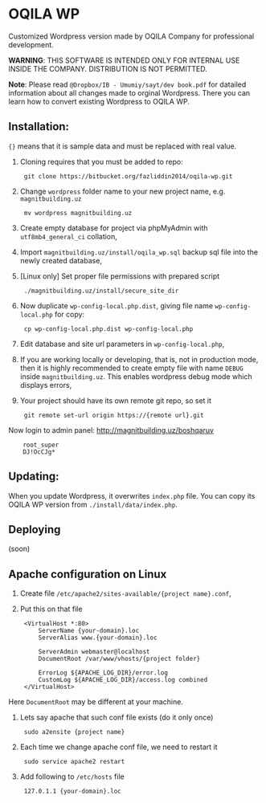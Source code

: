 # OQILA WP

Customized Wordpress version made by OQILA Company for professional development.

**WARNING**: THIS SOFTWARE IS INTENDED ONLY FOR INTERNAL USE INSIDE THE COMPANY. DISTRIBUTION IS NOT PERMITTED.

**Note**: Please read `@Dropbox/IB - Umumiy/sayt/dev book.pdf` for datailed information about all changes made to orginal Wordpress. There you can learn how to convert existing Wordpress to OQILA WP.

## Installation:

`{}` means that it is sample data and must be replaced with real value.

1. Cloning requires that you must be added to repo:

        git clone https://bitbucket.org/fazliddin2014/oqila-wp.git

1. Change `wordpress` folder name to your new project name, e.g. `magnitbuilding.uz`
        
        mv wordpress magnitbuilding.uz

1. Create empty database for project via phpMyAdmin with `utf8mb4_general_ci` collation,
1. Import `magnitbuilding.uz/install/oqila_wp.sql` backup sql file into the newly created database,
1. [Linux only] Set proper file permissions with prepared script
        
        ./magnitbuilding.uz/install/secure_site_dir

1. Now duplicate `wp-config-local.php.dist`, giving file name `wp-config-local.php` for copy:
        
        cp wp-config-local.php.dist wp-config-local.php

1. Edit database and site url parameters in `wp-config-local.php`,
1. If you are working locally or developing, that is, not in production mode, then it is highly recommended to create empty file with name `DEBUG` inside `magnitbuilding.uz`. This enables wordpress debug mode which displays errors,
1. Your project should have its own remote git repo, so set it
        
        git remote set-url origin https://{remote url}.git

Now login to admin panel: http://magnitbuilding.uz/boshqaruv

        root_super
        DJ!OcCJg*

## Updating:

When you update Wordpress, it overwrites `index.php` file. You can copy its OQILA WP version from `./install/data/index.php`.

## Deploying
(soon)

## Apache configuration on Linux

1. Create file `/etc/apache2/sites-available/{project name}.conf`,
1. Put this on that file
        
        <VirtualHost *:80>
            ServerName {your-domain}.loc
            ServerAlias www.{your-domain}.loc

            ServerAdmin webmaster@localhost
            DocumentRoot /var/www/vhosts/{project folder}

            ErrorLog ${APACHE_LOG_DIR}/error.log
            CustomLog ${APACHE_LOG_DIR}/access.log combined
        </VirtualHost>

Here `DocumentRoot` may be different at your machine.

1. Lets say apache that such conf file exists (do it only once)
        
        sudo a2ensite {project name}

4. Each time we change apache conf file, we need to restart it
        
        sudo service apache2 restart

5. Add following to `/etc/hosts` file
        
        127.0.1.1 {your-domain}.loc
